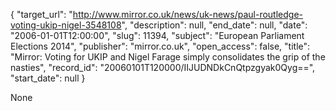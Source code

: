 {
  "target_url": "http://www.mirror.co.uk/news/uk-news/paul-routledge-voting-ukip-nigel-3548108", 
  "description": null, 
  "end_date": null, 
  "date": "2006-01-01T12:00:00", 
  "slug": 11394, 
  "subject": "European Parliament Elections 2014", 
  "publisher": "mirror.co.uk", 
  "open_access": false, 
  "title": "Mirror: Voting for UKIP and Nigel Farage simply consolidates the grip of the nasties", 
  "record_id": "20060101T120000/IIJUDNDkCnQtpzgyak0Qyg==", 
  "start_date": null
}

None